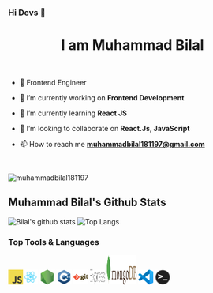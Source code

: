 ### Hi Devs 👋
<h1 align="center">I am Muhammad Bilal</h1>

<br>
  
- 🚀 Frontend Engineer

- 🔭 I’m currently working on **Frontend Development**

- 🌱 I’m currently learning **React JS**

- 💞️ I’m looking to collaborate on **React.Js, JavaScript**

- 📫 How to reach me **muhammadbilal181197@gmail.com**

<br>
  
<p align="left"> <img src="https://komarev.com/ghpvc/?username=muhammadbilal181197&label=Profile%20views&color=0e75b6&style=flat" alt="muhammadbilal181197" /> </p>

## Muhammad Bilal's Github Stats

<span> ![Bilal's github stats](https://github-readme-stats.vercel.app/api?username=muhammadbilal181197&theme=tokyonight&show_icons=true&count_private=true) </span>
<span> ![Top Langs](https://github-readme-stats.vercel.app/api/top-langs/?username=muhammadbilal181197&theme=tokyonight)</span>


### Top Tools & Languages <br>
<img src="https://raw.githubusercontent.com/github/explore/80688e429a7d4ef2fca1e82350fe8e3517d3494d/topics/javascript/javascript.png" alt="Javascript" width="30" height="30"/><img src="https://raw.githubusercontent.com/github/explore/80688e429a7d4ef2fca1e82350fe8e3517d3494d/topics/react/react.png" alt="React" width="30" height="30"/>
 <img src="https://raw.githubusercontent.com/github/explore/80688e429a7d4ef2fca1e82350fe8e3517d3494d/topics/nodejs/nodejs.png" alt="Nodejs" width="30" height="30"/>
   <img src="https://raw.githubusercontent.com/github/explore/80688e429a7d4ef2fca1e82350fe8e3517d3494d/topics/cpp/cpp.png" width="30" alt="C++" height="30"/>
  <img src="https://raw.githubusercontent.com/github/explore/80688e429a7d4ef2fca1e82350fe8e3517d3494d/topics/git/git.png" width="30" alt="Git" height="30" />
  <img src="https://raw.githubusercontent.com/gilbarbara/logos/master/logos/express.svg" alt="Firebase" width="30" height="30"/> 
  <img src="https://raw.githubusercontent.com/gilbarbara/logos/master/logos/mongodb.svg" alt="mongodb" width="60" height="60"/>
  <img src="https://raw.githubusercontent.com/github/explore/80688e429a7d4ef2fca1e82350fe8e3517d3494d/topics/visual-studio-code/visual-studio-code.png" alt="VSCode" width="30" height="30"/>
  <img src="https://raw.githubusercontent.com/github/explore/80688e429a7d4ef2fca1e82350fe8e3517d3494d/topics/terminal/terminal.png" alt="Terminal" width="30" height="30"/>
